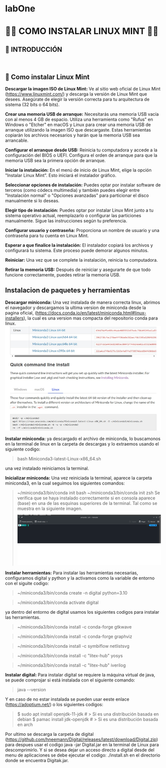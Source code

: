# labOne

# **🧑‍💻 COMO INSTALAR LINUX MINT 👩‍💻**

## **📌 INTRODUCCIÓN**

</br >

## **📖 Como instalar Linux Mint**

**Descargar la imagen ISO de Linux Mint:** Ve al sitio web oficial de Linux Mint (https://www.linuxmint.com/) y descarga la versión de Linux Mint que desees. Asegúrate de elegir la versión correcta para tu arquitectura de sistema (32 bits o 64 bits).


**Crear una memoria USB de arranque:** Necesitarás una memoria USB vacía con al menos 4 GB de espacio. Utiliza una herramienta como "Rufus" en Windows o "Etcher" en macOS y Linux para crear una memoria USB de arranque utilizando la imagen ISO que descargaste. Estas herramientas copiarán los archivos necesarios y harán que la memoria USB sea arrancable.


**Configurar el arranque desde USB:** Reinicia tu computadora y accede a la configuración del BIOS o UEFI. Configura el orden de arranque para que la memoria USB sea la primera opción de arranque.


**Iniciar la instalación:**  En el menú de inicio de Linux Mint, elige la opción "Instalar Linux Mint". Esto iniciará el instalador gráfico.

**Seleccionar opciones de instalación:** Puedes optar por instalar software de terceros (como códecs multimedia) y también puedes elegir entre "Instalación normal" o "Opciones avanzadas" para particionar el disco manualmente si lo deseas.

**Elegir tipo de instalación:** Puedes optar por instalar Linux Mint junto a tu sistema operativo actual, reemplazarlo o configurar las particiones manualmente. Sigue las instrucciones según tu preferencia.

**Configurar usuario y contraseña:** Proporciona un nombre de usuario y una contraseña para tu cuenta en Linux Mint.

**Esperar a que finalice la instalación:** El instalador copiará los archivos y configurará tu sistema. Este proceso puede demorar algunos minutos.

**Reiniciar:** Una vez que se complete la instalación, reinicia tu computadora.

**Retirar la memoria USB:** Después de reiniciar y asegurarte de que todo funcione correctamente, puedes retirar la memoria USB.

## **Instalacion de paquetes y herramientas**

**Descargar miniconda:** Una vez instalada de manera correcta linux, abrimos el navegador y descargamos la ultima version de miniconda desde la pagina oficial, (https://docs.conda.io/en/latest/miniconda.html#linux-installers), la cual es una version mas compacta del repositorio conda para linux.
![Pagina de instalación y descarga Miniconda](Images/miniconda.jpg)

**Instalar miniconda:** ya descargado el archivo de miniconda, lo buscamonos en la terminal de linux en la carpeta de descargas y lo extraemos usando el siguiente codigo:

> bash Miniconda3-latest-Linux-x86_64.sh

una vez instalado reiniciamos la terminal.



**Inicializar miniconda:** Una vez reiniciada la terminal, aparece la carpeta miniconda3, en la cual seguimos los siguientes comandos:

> ~/miniconda3/bin/conda init bash
> ~/miniconda3/bin/conda init zsh
Se verifica que se haya instalado correctamente si en consola aparece (base) en una de las esquinas superiores de la terminal. Tal como se muestra en la siguiente imagen.
![Terminal ejecutando miniconda](Images/base.png)


**Instalar herramientas:** Para instalar las herramientas necesarias, configuramos digital y python y la activamos como la variable de entorno con el siguite codigo:

> ~/miniconda3/bin/conda create -n digital python=3.10

> ~/miniconda3/bin/conda activate digital

ya dentro del entorno de digital usamos los siguientes codigos para instalar las herramientas.

>  ~/miniconda3/bin/conda install -c conda-forge gtkwave

>  ~/miniconda3/bin/conda install -c conda-forge graphviz

>  ~/miniconda3/bin/conda install -c symbiflow netlistsvg

>  ~/miniconda3/bin/conda install -c "litex-hub" yosys

>  ~/miniconda3/bin/conda install -c "litex-hub" iverilog

**Instalar digital:** Para instalar digital se requiere la máquina virtual de java, se puede comprojar si está instalada con el siguiente comando:

> java --version

Y en caso de no estar instalada se pueden usar eeste enlace (https://adoptium.net/) o los siguientes codigos:

> $ sudo apt install openjdk-11-jdk # > Si es una distribución basada en debian
> $ pamac install jdk-openjdk # > Si es una distribución basada en arch

Por ultimo se descarga la carpeta de digital (https://github.com/hneemann/Digital/releases/latest/download/Digital.zip) para despues usar el codigo java -jar Digital.jar en la terminal de Linux para descomprimirlo. Y si se desea dejar un acceso directo a digital desde del menu de aplicaciones se debe ejecutar el codigo: ./install.sh en el directorio donde se encuentra Digitak.jar.
